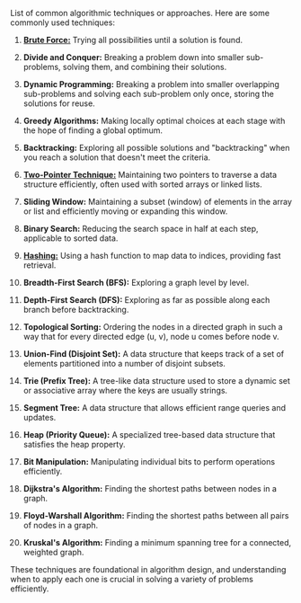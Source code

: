 List of common algorithmic techniques or approaches. Here are some commonly used techniques:

1. **[Brute Force:](https://github.com/saeedhei/Piece-of-code/tree/master/algorithm/brute-force)** Trying all possibilities until a solution is found.

2. **Divide and Conquer:** Breaking a problem down into smaller sub-problems, solving them, and combining their solutions.

3. **Dynamic Programming:** Breaking a problem into smaller overlapping sub-problems and solving each sub-problem only once, storing the solutions for reuse.

4. **Greedy Algorithms:** Making locally optimal choices at each stage with the hope of finding a global optimum.

5. **Backtracking:** Exploring all possible solutions and "backtracking" when you reach a solution that doesn't meet the criteria.

6. **[Two-Pointer Technique:](https://github.com/saeedhei/Piece-of-code/tree/master/algorithm/Two-Pointer)** Maintaining two pointers to traverse a data structure efficiently, often used with sorted arrays or linked lists.

7. **Sliding Window:** Maintaining a subset (window) of elements in the array or list and efficiently moving or expanding this window.

8. **Binary Search:** Reducing the search space in half at each step, applicable to sorted data.

9. **[Hashing:](https://github.com/saeedhei/Piece-of-code/tree/master/algorithm/hash-table)** Using a hash function to map data to indices, providing fast retrieval.

10. **Breadth-First Search (BFS):** Exploring a graph level by level.

11. **Depth-First Search (DFS):** Exploring as far as possible along each branch before backtracking.

12. **Topological Sorting:** Ordering the nodes in a directed graph in such a way that for every directed edge (u, v), node u comes before node v.

13. **Union-Find (Disjoint Set):** A data structure that keeps track of a set of elements partitioned into a number of disjoint subsets.

14. **Trie (Prefix Tree):** A tree-like data structure used to store a dynamic set or associative array where the keys are usually strings.

15. **Segment Tree:** A data structure that allows efficient range queries and updates.

16. **Heap (Priority Queue):** A specialized tree-based data structure that satisfies the heap property.

17. **Bit Manipulation:** Manipulating individual bits to perform operations efficiently.

18. **Dijkstra's Algorithm:** Finding the shortest paths between nodes in a graph.

19. **Floyd-Warshall Algorithm:** Finding the shortest paths between all pairs of nodes in a graph.

20. **Kruskal's Algorithm:** Finding a minimum spanning tree for a connected, weighted graph.

These techniques are foundational in algorithm design, and understanding when to apply each one is crucial in solving a variety of problems efficiently.
